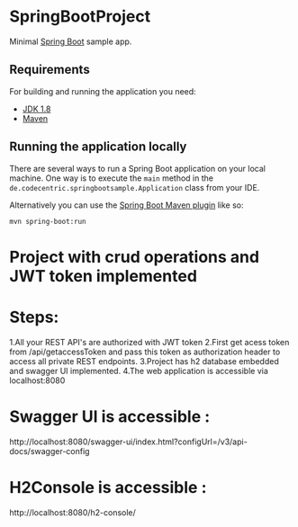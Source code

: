 # SpringBootProject

Minimal [Spring Boot](http://projects.spring.io/spring-boot/) sample app.

## Requirements

For building and running the application you need:

- [JDK 1.8](http://www.oracle.com/technetwork/java/javase/downloads/jdk8-downloads-2133151.html)
- [Maven](https://maven.apache.org)

## Running the application locally

There are several ways to run a Spring Boot application on your local machine. One way is to execute the `main` method in the `de.codecentric.springbootsample.Application` class from your IDE.

Alternatively you can use the [Spring Boot Maven plugin](https://docs.spring.io/spring-boot/docs/current/reference/html/build-tool-plugins-maven-plugin.html) like so:

```shell
mvn spring-boot:run
```

# Project with crud operations and JWT token implemented
# Steps:
1.All your REST API's are authorized with JWT token
2.First get acess token from /api/getaccessToken and pass this token as authorization header to access all private REST endpoints.
3.Project has h2 database embedded and swagger UI implemented.
4.The web application is accessible via localhost:8080

# Swagger UI is accessible :
http://localhost:8080/swagger-ui/index.html?configUrl=/v3/api-docs/swagger-config

# H2Console is accessible :
http://localhost:8080/h2-console/
